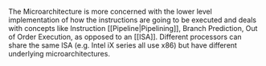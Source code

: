 The Microarchitecture is more concerned with the lower level implementation of how the instructions are going to be executed and deals with concepts like Instruction [[Pipeline|Pipelining]], Branch Prediction, Out of Order Execution, as opposed to an [[ISA]]. Different processors can share the same ISA (e.g. Intel iX series all use x86) but have different underlying microarchitectures.